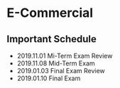 # E-Commercial


## Important Schedule
+ 2019.11.01 Mi-Term Exam Review
+ 2019.11.08 Mid-Term Exam
+ 2019.01.03 Final Exam Review
+ 2019.01.10 Final Exam